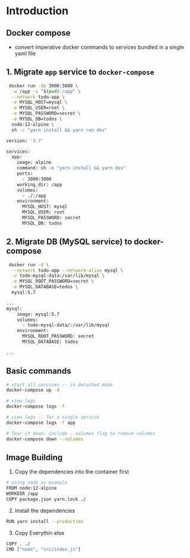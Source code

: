 # Introduction

## Docker compose

- convert imperative docker commands to services bundled in a single yaml file

## 1. Migrate `app` service to `docker-compose`

```sh
 docker run -dp 3000:3000 \
  -w /app -v "$(pwd):/app" \
  --network todo-app \
  -e MYSQL_HOST=mysql \
  -e MYSQL_USER=root \
  -e MYSQL_PASSWORD=secret \
  -e MYSQL_DB=todos \
  node:12-alpine \
  sh -c "yarn install && yarn run dev"
```

```dockerfile
version: '3.7'

services:
  app:
    image: alpine
    command: sh -c "yarn install && yarn dev"
    ports:
      - 3000:3000
    working_dir: /app
    volumes:
      - ./:/app
    environment:
      MYSQL_HOST: mysql
      MYSQL_USER: root 
      MYSQL_PASSWORD: secret 
      MYSQL_DB: todos
```

## 2. Migrate DB (MySQL service) to docker-compose

```sh
 docker run -d \
  --network todo-app --network-alias mysql \
  -v todo-mysql-data:/var/lib/mysql \
  -e MYSQL_ROOT_PASSWORD=secret \
  -e MYSQL_DATABASE=todos \
  mysql:5.7
```

```dockerfile
...
mysql:
    image: mysql:5.7
    volumes:
      - todo-mysql-data/:/var/lib/mysql
    environment:
      MYSQL_ROOT_PASSWORD: secret
      MYSQL_DATABASE: todos

...
```

## Basic commands

```sh
# start all services -- in detached mode
docker-compose up -d

# view logs
docker-compose logs -f 

# view logs -- for a single service
docker-compose logs -f app

# Tear it down: include --volumes flag to remove volumes
docker-compose down --volumes

```

## Image Building

1. Copy the dependencies into the container first

```sh
# using node as example 
FROM node:12-alpine
WORKDIR /app
COPY package.json yarn.lock ./
```

2. Install the dependencies
```sh
RUN yarn install --production
```

3. Copy Everythin else
```sh
COPY . ./
CMD ["node", "src/index.js"]
```